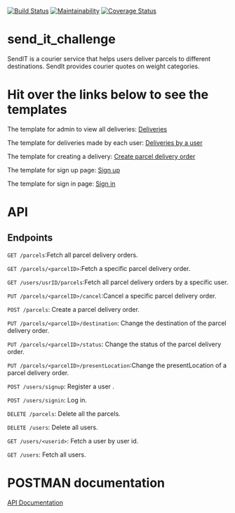 [![Build Status](https://travis-ci.com/YvesIraguha/send_it_challenge.svg?branch=develop)](https://travis-ci.com/YvesIraguha/send_it_challenge) [![Maintainability](https://api.codeclimate.com/v1/badges/73c17d419a88554c7278/maintainability)](https://codeclimate.com/github/YvesIraguha/send_it_challenge/maintainability) [![Coverage Status](https://coveralls.io/repos/github/YvesIraguha/send_it_challenge/badge.svg?branch=ch-setup-database-162110606)](https://coveralls.io/github/YvesIraguha/send_it_challenge?branch=ch-setup-database-162110606)
# send_it_challenge
SendIT is a courier service that helps users deliver parcels to different destinations. SendIt provides courier quotes on weight categories. 

# Hit over the links below to see the templates 

The template for admin to view all deliveries: [Deliveries](https://yvesiraguha.github.io/send_it_challenge/UI/html/delivery_orders_for_admin.html)


The template for deliveries made by each user: [Deliveries by a user](https://yvesiraguha.github.io/send_it_challenge/UI/html/delivery_order_for_user.html)

The template for creating a delivery: [Create parcel delivery order](https://yvesiraguha.github.io/send_it_challenge/UI/html/index.html) 

The template for sign up page: [Sign up](https://yvesiraguha.github.io/send_it_challenge/UI/html/signup.html)

The template for sign in page: [Sign in](https://yvesiraguha.github.io/send_it_challenge/UI/html/signin.html)

# API 
## Endpoints
`GET /parcels`:Fetch all parcel delivery orders.

`GET /parcels/<parcelID>`:Fetch a specific parcel delivery order. 

`GET /users/usrID/parcels`:Fetch all parcel delivery orders by a specific user.

`PUT /parcels/<parcelID>/cancel`:Cancel a specific parcel delivery order.

`POST /parcels`: Create a parcel delivery order.

`PUT /parcels/<parcelID>/destination`: Change the destination of the parcel delivery order.

`PUT /parcels/<parcelID>/status`: Change the status of the parcel delivery order.

`PUT /parcels/<parcelID>/presentLocation`:Change the presentLocation of a parcel delivery order. 

`POST /users/signup`: Register a user .

`POST /users/signin`: Log in.

`DELETE /parcels`: Delete all the parcels.

`DELETE /users`:  Delete all users. 

`GET /users/<userid>`: Fetch a user by user id. 

`GET /users`: Fetch all users. 

# POSTMAN documentation 
[API Documentation](https://documenter.getpostman.com/view/6026755/RzfdpVau)
